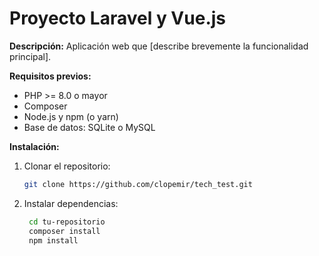 # Proyecto Laravel y Vue.js

**Descripción:**
Aplicación web que [describe brevemente la funcionalidad principal].

**Requisitos previos:**
* PHP >= 8.0 o mayor
* Composer
* Node.js y npm (o yarn)
* Base de datos: SQLite o MySQL

**Instalación:**
1. Clonar el repositorio:
   ```bash
   git clone https://github.com/clopemir/tech_test.git

2. Instalar dependencias:
   ```bash
    cd tu-repositorio
    composer install
    npm install
